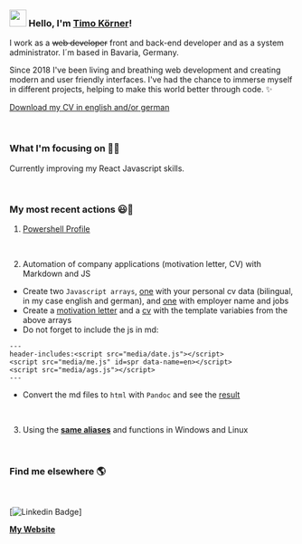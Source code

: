 ### <img src="https://media.giphy.com/media/hvRJCLFzcasrR4ia7z/giphy.gif" width="30px"> Hello, I'm [Timo Körner](https://tik9.github.io/cv)!

I work as a ~~web developer~~ front and back-end developer and as a system administrator. I´m based in Bavaria, Germany.

Since 2018 I've been living and breathing web development and creating modern and user friendly interfaces. I've had the chance to immerse myself in different projects, helping to make this world better through code. ✨

[Download my CV in english and/or german](https://tik9.github.io/cv/file.html)

&nbsp;

### What I'm focusing on 👨‍💻

Currently improving my React Javascript skills.<br />

&nbsp;
### My most recent actions 😃🧾
<!-- BLOG-POST-LIST:START -->
1. [Powershell Profile](https://github.com/tik9/prs/)

&nbsp;


2. Automation of company applications (motivation letter, CV) with Markdown and JS
- Create two <code>Javascript arrays</code>, [one](https://www.github.com/tik9/cv/blob/master/media/me.js) with your personal cv data (bilingual, in my case english and german), and [one](https://www.github.com/tik9/cv/blob/master/media/ags.js) with employer name and jobs
- Create a [motivation letter](https://www.github.com/tik9/cv/blob/master/motivation_en.md) and a [cv](https://www.github.com/tik9/cv/blob/master/cv_en.md) with the template variabies from the above arrays
- Do not forget to include the js in md: 
```
---
header-includes:<script src="media/date.js"></script>
<script src="media/me.js" id=spr data-name=en></script>
<script src="media/ags.js"></script>
---
```
- Convert the md files to <code>html</code> with <code>Pandoc</code> and see the [result](https://www.github.com/tik9/cv/blob/master/output/cv_en.html) </li>

&nbsp;

3. Using the **[same aliases](https://github.com/tik9/custom)** and functions in Windows and Linux
<!-- BLOG-POST-LIST:END -->

&nbsp;

### Find me elsewhere 🌎
&nbsp;

[![Linkedin Badge](https://img.shields.io/badge/-LinkedIn-blue?style=flat-square&logo=Linkedin&logoColor=white&link=https://www.linkedin.com/in/timo-k%C3%B6rner-65ab601b1)]

**[My Website](https://tik9.github.io/cv)**